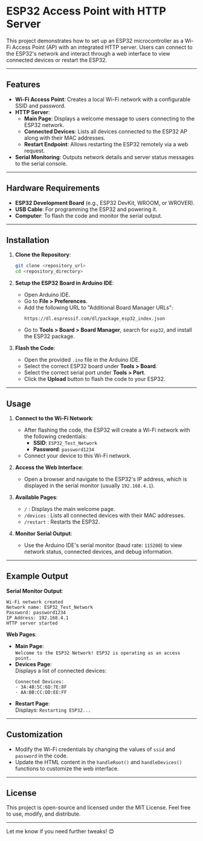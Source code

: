 # ESP32 Access Point with HTTP Server

This project demonstrates how to set up an ESP32 microcontroller as a Wi-Fi Access Point (AP) with an integrated HTTP server. Users can connect to the ESP32's network and interact through a web interface to view connected devices or restart the ESP32.

---

## Features

- **Wi-Fi Access Point**: Creates a local Wi-Fi network with a configurable SSID and password.
- **HTTP Server**:
  - **Main Page**: Displays a welcome message to users connecting to the ESP32 network.
  - **Connected Devices**: Lists all devices connected to the ESP32 AP along with their MAC addresses.
  - **Restart Endpoint**: Allows restarting the ESP32 remotely via a web request.
- **Serial Monitoring**: Outputs network details and server status messages to the serial console.

---

## Hardware Requirements

- **ESP32 Development Board** (e.g., ESP32 DevKit, WROOM, or WROVER).
- **USB Cable**: For programming the ESP32 and powering it.
- **Computer**: To flash the code and monitor the serial output.

---

## Installation

1. **Clone the Repository**:
   ```bash
   git clone <repository_url>
   cd <repository_directory>
   ```

2. **Setup the ESP32 Board in Arduino IDE**:
   - Open Arduino IDE.
   - Go to **File > Preferences**.
   - Add the following URL to "Additional Board Manager URLs":
     ```
     https://dl.espressif.com/dl/package_esp32_index.json
     ```
   - Go to **Tools > Board > Board Manager**, search for `esp32`, and install the ESP32 package.

3. **Flash the Code**:
   - Open the provided `.ino` file in the Arduino IDE.
   - Select the correct ESP32 board under **Tools > Board**.
   - Select the correct serial port under **Tools > Port**.
   - Click the **Upload** button to flash the code to your ESP32.

---

## Usage

1. **Connect to the Wi-Fi Network**:
   - After flashing the code, the ESP32 will create a Wi-Fi network with the following credentials:
     - **SSID**: `ESP32_Test_Network`
     - **Password**: `password1234`
   - Connect your device to this Wi-Fi network.

2. **Access the Web Interface**:
   - Open a browser and navigate to the ESP32's IP address, which is displayed in the serial monitor (usually `192.168.4.1`).

3. **Available Pages**:
   - `/` : Displays the main welcome page.
   - `/devices` : Lists all connected devices with their MAC addresses.
   - `/restart` : Restarts the ESP32.

4. **Monitor Serial Output**:
   - Use the Arduino IDE's serial monitor (baud rate: `115200`) to view network status, connected devices, and debug information.

---

## Example Output

**Serial Monitor Output**:
```
Wi-Fi network created
Network name: ESP32_Test_Network
Password: password1234
IP Address: 192.168.4.1
HTTP server started
```

**Web Pages**:
- **Main Page**:  
  `Welcome to the ESP32 Network! ESP32 is operating as an access point.`
- **Devices Page**:  
  Displays a list of connected devices:
  ```
  Connected Devices:
  - 3A:4B:5C:6D:7E:8F
  - AA:BB:CC:DD:EE:FF
  ```
- **Restart Page**:  
  Displays: `Restarting ESP32...`

---

## Customization

- Modify the Wi-Fi credentials by changing the values of `ssid` and `password` in the code.
- Update the HTML content in the `handleRoot()` and `handleDevices()` functions to customize the web interface.

---

## License

This project is open-source and licensed under the MIT License. Feel free to use, modify, and distribute.

---

Let me know if you need further tweaks! 😊